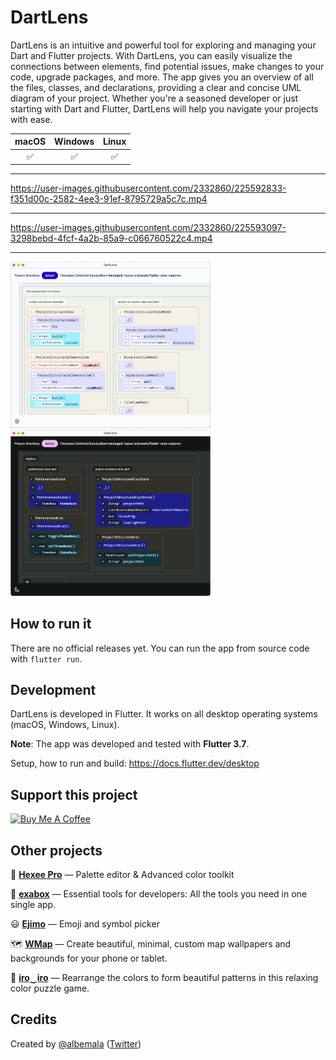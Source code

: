 # DartLens

DartLens is an intuitive and powerful tool for exploring and managing your Dart and Flutter projects. With DartLens, you
can easily visualize the connections between elements, find potential issues, make changes to your code, upgrade
packages, and more. The app gives you an overview of all the files, classes, and declarations, providing a clear and
concise UML diagram of your project. Whether you're a seasoned developer or just starting with Dart and Flutter,
DartLens will help you navigate your projects with ease.

| macOS | Windows | Linux |
|:-----:|:-------:|:-----:|
|   ✅   |    ✅    |   ✅   |


---

https://user-images.githubusercontent.com/2332860/225592833-f351d00c-2582-4ee3-91ef-8795729a5c7c.mp4

---

https://user-images.githubusercontent.com/2332860/225593097-3298bebd-4fcf-4a2b-85a9-c066760522c4.mp4

---

<a href="screenshots/1.0/1.jpg">
    <img src="screenshots/1.0/1.jpg" alt="DartLens screenshot 1" width="320"/>
</a>
<a href="screenshots/1.0/2.jpg">
    <img src="screenshots/1.0/2.jpg" alt="DartLens screenshot 2" width="320"/>
</a>

## How to run it

There are no official releases yet. You can run the app from source code with `flutter run`.

## Development

DartLens is developed in Flutter. It works on all desktop operating systems (macOS, Windows, Linux).

**Note**: The app was developed and tested with **Flutter 3.7**.

Setup, how to run and build: https://docs.flutter.dev/desktop

## Support this project

<a href="https://www.buymeacoffee.com/albemala" target="_blank">
    <img src="https://cdn.buymeacoffee.com/buttons/v2/default-yellow.png" alt="Buy Me A Coffee" style="height: 60px !important;width: 217px !important;" >
</a>

## Other projects

🎨 **[Hexee Pro](https://hexee.app/)** — Palette editor & Advanced color toolkit

🧰 **[exabox](https://exabox.app/)** — Essential tools for developers: All the tools you need in one single app.

😃 **[Ejimo](https://github.com/albemala/emoji-picker)** — Emoji and symbol picker

🗺️ **[WMap](https://wmap.albemala.me/)** — Create beautiful, minimal, custom map wallpapers and backgrounds for your phone or tablet.

🧩 **[iro‿iro](https://iro-iro.albemala.me/)** — Rearrange the colors to form beautiful patterns in this relaxing color puzzle game.

## Credits

Created by [@albemala](https://github.com/albemala) ([Twitter](https://twitter.com/albemala))
